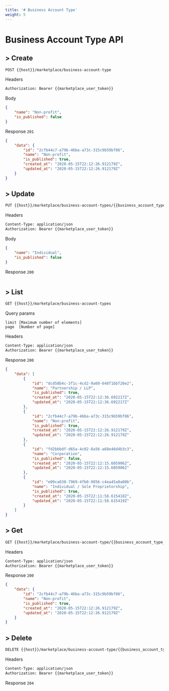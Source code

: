 ```yaml
---
title: '# Business Account Type'
weight: 5
---
```


# Business Account Type API

## > Create
```bash
POST {{host}}/marketplace/business-account-type
```

Headers
```bash
Authorization: Bearer {{marketplace_user_token}}
```

Body
```json
{
    "name": "Non-profit",
    "is_published": false
}
```

Response `201`
```json
{
    "data": {
        "id": "2cfb44c7-a79b-46ba-a73c-315c9b59bf86",
        "name": "Non-profit",
        "is_published": true,
        "created_at": "2020-05-15T22:12:26.912179Z",
        "updated_at": "2020-05-15T22:12:26.912179Z"
    }
}
```

## > Update
```bash
PUT {{host}}/marketplace/business-account-types/{{business_account_type_id}}
```

Headers
```bash
Content-Type: application/json
Authorization: Bearer {{marketplace_user_token}}
```

Body
```json
{
    "name": "Individual",
    "is_published": false
}
```

Response `200`
```json

```

## > List
```bash
GET {{host}}/marketplace/business-account-types
```

Query params
```text
limit [Maximum number of elements]
page  [Number of page]
```

Headers
```bash
Content-Type: application/json
Authorization: Bearer {{marketplace_user_token}}
```

Response `200`
```json
{
    "data": [
        {
            "id": "dcd58b4c-3f1c-4cd2-9a60-648f1bbf20e2",
            "name": "Partnership / LLP",
            "is_published": true,
            "created_at": "2020-05-15T22:12:36.692217Z",
            "updated_at": "2020-05-15T22:12:36.692217Z"
        },
        {
            "id": "2cfb44c7-a79b-46ba-a73c-315c9b59bf86",
            "name": "Non-profit",
            "is_published": true,
            "created_at": "2020-05-15T22:12:26.912179Z",
            "updated_at": "2020-05-15T22:12:26.912179Z"
        },
        {
            "id": "fd2bbbdf-d65a-4c02-8a56-a68e46d4b3c3",
            "name": "Corporation",
            "is_published": false,
            "created_at": "2020-05-15T22:12:15.605906Z",
            "updated_at": "2020-05-15T22:12:15.605906Z"
        },
        {
            "id": "e09ca038-7969-4fb0-9856-c4ea45a0a00b",
            "name": "Individual / Sole Proprietorship",
            "is_published": true,
            "created_at": "2020-05-15T22:11:58.615418Z",
            "updated_at": "2020-05-15T22:11:58.615419Z"
        }
    ]
}
```

## > Get
```bash
GET {{host}}/marketplace/business-account-type/{{business_account_type_id}}
```

Headers
```bash
Content-Type: application/json
Authorization: Bearer {{marketplace_user_token}}
```

Response `200`
```json
{
    "data": {
        "id": "2cfb44c7-a79b-46ba-a73c-315c9b59bf86",
        "name": "Non-profit",
        "is_published": true,
        "created_at": "2020-05-15T22:12:26.912179Z",
        "updated_at": "2020-05-15T22:12:26.912179Z"
    }
}
```

## > Delete
```bash
DELETE {{host}}/marketplace/business-account-type/{{business_account_type_id}}
```

Headers
```bash
Content-Type: application/json
Authorization: Bearer {{marketplace_user_token}}
```

Response `204`
```bash

```
